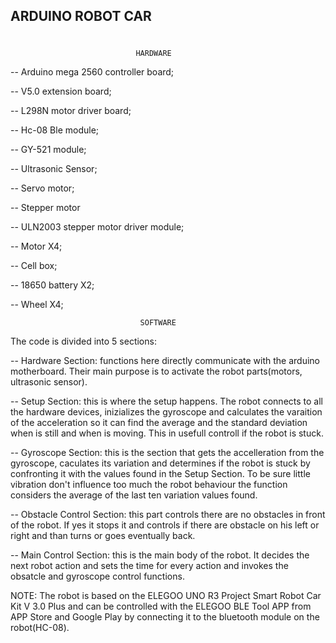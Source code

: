 ##							   ARDUINO ROBOT CAR
#
##
###
####
#####
								HARDWARE

-- Arduino mega 2560 controller board;

-- V5.0 extension board;

-- L298N motor driver board;

-- Hc-08 Ble module;

-- GY-521 module;

-- Ultrasonic Sensor;

-- Servo motor;

-- Stepper motor

-- ULN2003 stepper motor driver module;

-- Motor X4;

-- Cell box;

-- 18650 battery X2;

-- Wheel X4;




								 SOFTWARE

The code is divided into 5 sections:

-- Hardware Section: functions here directly communicate with the arduino motherboard. Their main purpose is to activate the robot parts(motors, ultrasonic sensor).

-- Setup Section: this is where the setup happens. 
   	The robot connects to all the hardware devices, inizializes the gyroscope and calculates  the varaition of the acceleration so it
	can find the average and the standard deviation when is still and when is moving. This in usefull controll if the robot  is stuck.

-- Gyroscope Section: this is the section that gets the accelleration from the gyroscope, caculates its variation and determines if the 
	robot is stuck by confronting it with the values found in the Setup Section.
	To be sure little vibration don't influence too much the robot behaviour the function considers the average of the last ten
	variation values found. 

-- Obstacle Control Section: this part controls there are no obstacles in front of the robot. If yes it stops it and controls if there are 
	obstacle on his left or right and than turns or goes eventually back. 

-- Main Control Section: this is the main body of the robot. It decides the next robot action and sets the time  for every action and 
	invokes the obsatcle and gyroscope control functions.

NOTE: The robot is based on the ELEGOO UNO R3 Project Smart Robot Car Kit V 3.0 Plus and can be controlled with the ELEGOO BLE Tool APP from APP Store and Google Play by connecting it to the bluetooth module on the robot(HC-08).
